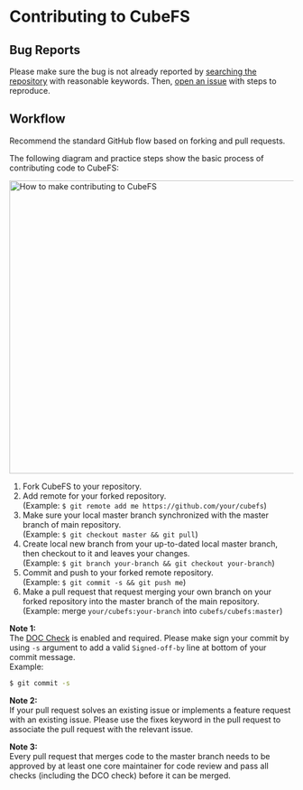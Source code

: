 # Contributing to CubeFS

## Bug Reports

Please make sure the bug is not already reported by [searching the repository](https://github.com/cubefs/cubefs/search?q=&type=Issues&utf8=%E2%9C%93) with reasonable keywords. Then, [open an issue](https://github.com/cubefs/cubefs/issues) with steps to reproduce.

## Workflow

Recommend the standard GitHub flow based on forking and pull requests.

The following diagram and practice steps show the basic process of contributing code to CubeFS:

<img src="https://ocs-cn-north1.heytapcs.com/cubefs/github/workflow.png" height="520" alt="How to make contributing to CubeFS"></img>

1. Fork CubeFS to your repository.
2. Add remote for your forked repository.<br>(Example: `$ git remote add me https://github.com/your/cubefs`)
3. Make sure your local master branch synchronized with the master branch of main repository. <br>(Example: `$ git checkout master && git pull`)
4. Create local new branch from your up-to-dated local master branch, then checkout to it and leaves your changes. <br>(Example: `$ git branch your-branch && git checkout your-branch`)
5. Commit and push to your forked remote repository.<br>(Example: `$ git commit -s && git push me`)
6. Make a pull request that request merging your own branch on your forked repository into the master branch of the main repository.<br>(Example: merge `your/cubefs:your-branch` into `cubefs/cubefs:master`)

**Note 1:**<br>
The [DOC Check](https://github.com/apps/dco) is enabled and required. Please make sign your commit by using `-s` argument to add a valid `Signed-off-by` line at bottom of your commit message.<br>
Example:
```bash
$ git commit -s
```

**Note 2:**<br>
If your pull request solves an existing issue or implements a feature request with an existing issue. 
Please use the fixes keyword in the pull request to associate the pull request with the relevant issue.

**Note 3:**<br>
Every pull request that merges code to the master branch needs to be approved by at least one core maintainer for code review and pass all checks (including the DCO check) before it can be merged.
